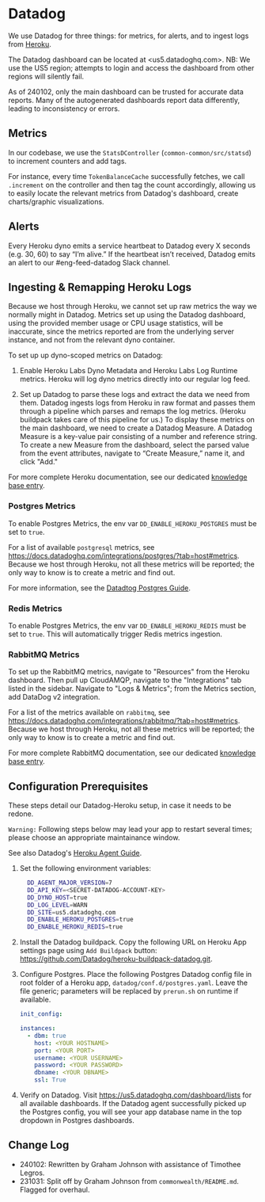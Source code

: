 # Datadog

We use Datadog for three things: for metrics, for alerts, and to ingest logs from [Heroku](./Heroku.md).

The Datadog dashboard can be located at <us5.datadoghq.com>. NB: We use the US5 region; attempts to login and access the dashboard from other regions will silently fail.

As of 240102, only the main dashboard can be trusted for accurate data reports. Many of the autogenerated dashboards report data differently, leading to inconsistency or errors.

## Metrics

In our codebase, we use the `StatsDController` (`common-common/src/statsd`) to increment counters and add tags.

For instance, every time `TokenBalanceCache` successfully fetches, we call `.increment` on the controller and then tag the count accordingly, allowing us to easily locate the relevant metrics from Datadog's dashboard, create charts/graphic visualizations.

## Alerts

Every Heroku dyno emits a service heartbeat to Datadog every X seconds (e.g. 30, 60) to say “I’m alive.” If the heartbeat isn’t received, Datadog emits an alert to our #eng-feed-datadog Slack channel.

## Ingesting & Remapping Heroku Logs

Because we host through Heroku, we cannot set up raw metrics the way we normally might in Datadog. Metrics set up using the Datadog dashboard, using the provided member usage or CPU usage statistics, will be inaccurate, since the metrics reported are from the underlying server instance, and not from the relevant dyno container.

To set up up dyno-scoped metrics on Datadog:

1. Enable Heroku Labs Dyno Metadata and Heroku Labs Log Runtime metrics. Heroku will log dyno metrics directly into our regular log feed.

2. Set up Datadog to parse these logs and extract the data we need from them. Datadog ingests logs from Heroku in raw format and passes them through a pipeline which parses and remaps the log metrics. (Heroku buildpack takes care of this pipeline for us.) To display these metrics on the main dashboard, we need to create a Datadog Measure. A Datadog Measure is a key-value pair consisting of a number and reference string. To create a new Measure from the dashboard, select the parsed value from the event attributes, navigate to “Create Measure,” name it, and click "Add."

For more complete Heroku documentation, see our dedicated [knowledge base entry](./Heroku.md).

### Postgres Metrics

To enable Postgres Metrics, the env var `DD_ENABLE_HEROKU_POSTGRES` must be set to `true`.

For a list of available `postgresql` metrics, see <https://docs.datadoghq.com/integrations/postgres/?tab=host#metrics>. Because we host through Heroku, not all these metrics will be reported; the only way to know is to create a metric and find out.

For more information, see the [Datadtog Postgres Guide](
https://docs.datadoghq.com/database_monitoring/guide/heroku-postgres).

### Redis Metrics

To enable Postgres Metrics, the env var `DD_ENABLE_HEROKU_REDIS` must be set to `true`. This will automatically trigger Redis metrics ingestion.

### RabbitMQ Metrics

To set up the RabbitMQ metrics, navigate to "Resources" from the Heroku dashboard. Then pull up CloudAMQP, navigate to the "Integrations" tab listed in the sidebar. Navigate to "Logs & Metrics"; from the Metrics section, add DataDog v2 integration.

For a list of the metrics available on `rabbitmq`, see <https://docs.datadoghq.com/integrations/rabbitmq/?tab=host#metrics>. Because we host through Heroku, not all these metrics will be reported; the only way to know is to create a metric and find out.

For more complete RabbitMQ documentation, see our dedicated [knowledge base entry](./RabbitMQ.md).

## Configuration Prerequisites

These steps detail our Datadog-Heroku setup, in case it needs to be redone.

`Warning:` Following steps below may lead your app to restart several times; please choose an appropriate maintainance window.

See also Datadog's [Heroku Agent Guide](https://docs.datadoghq.com/agent/basic_agent_usage/heroku/).

1. Set the following environment variables:

    ```bash
      DD_AGENT_MAJOR_VERSION=7
      DD_API_KEY=<SECRET-DATADOG-ACCOUNT-KEY>
      DD_DYNO_HOST=true
      DD_LOG_LEVEL=WARN
      DD_SITE=us5.datadoghq.com
      DD_ENABLE_HEROKU_POSTGRES=true
      DD_ENABLE_HEROKU_REDIS=true
    ```

2. Install the Datadog buildpack. Copy the following URL on Heroku App settings page using `Add Buildpack` button: <https://github.com/Datadog/heroku-buildpack-datadog.git>.

3. Configure Postgres. Place the following Postgres Datadog config file in root folder of a Heroku app, `datadog/conf.d/postgres.yaml`. Leave the file generic; parameters will be replaced by `prerun.sh` on runtime if available.

    ```yaml
    init_config:

    instances:
      - dbm: true
        host: <YOUR HOSTNAME>
        port: <YOUR PORT>
        username: <YOUR USERNAME>
        password: <YOUR PASSWORD>
        dbname: <YOUR DBNAME>
        ssl: True
    ```

4. Verify on Datadog. Visit <https://us5.datadoghq.com/dashboard/lists> for all available dashboards. If the Datadog agent successfully picked up the Postgres config, you will see your app database name in the top dropdown in Postgres dashboards.

## Change Log

- 240102: Rewritten by Graham Johnson with assistance of Timothee Legros.
- 231031: Split off by Graham Johnson from `commonwealth/README.md`. Flagged for overhaul.
